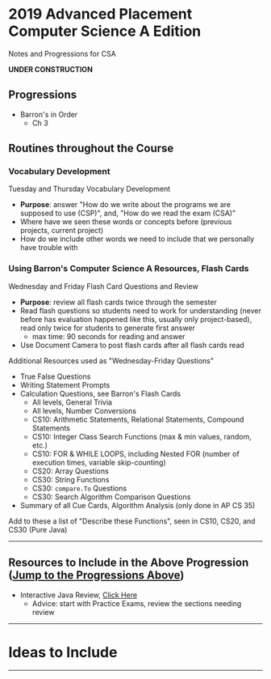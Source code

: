 # 2019 Advanced Placement Computer Science A Edition
Notes and Progressions for CSA

**UNDER CONSTRUCTION**

## Progressions
- Barron's in Order
  - Ch 3

## Routines throughout the Course

### Vocabulary Development

Tuesday and Thursday Vocabulary Development
- **Purpose**: answer "How do we write about the programs we are supposed to use (CSP)", and, "How do we read the exam (CSA)"
- Where have we seen these words or concepts before (previous projects, current project)
- How do we include other words we need to include that we personally have trouble with

### Using Barron's Computer Science A Resources, Flash Cards

Wednesday and Friday Flash Card Questions and Review
- **Purpose**: review all flash cards twice through the semester
- Read flash questions so students need to work for understanding (never before has evaluation happened like this, usually only project-based), read only twice for students to generate first answer
  - max time: 90 seconds for reading and answer
- Use Document Camera to post flash cards after all flash cards read

Additional Resources used as "Wednesday-Friday Questions"
- True False Questions
- Writing Statement Prompts
- Calculation Questions, see Barron's Flash Cards
  - All levels, General Trivia
  - All levels, Number Conversions
  - CS10: Arithmetic Statements, Relational Statements, Compound Statements
  - CS10: Integer Class Search Functions (max & min values, random, etc.)
  - CS10: FOR & WHILE LOOPS, including Nested FOR (number of execution times, variable skip-counting)
  - CS20: Array Questions
  - CS30: String Functions
  - CS30: `compare.To` Questions
  - CS30: Search Algorithm Comparison Questions
- Summary of all Cue Cards, Algorithm Analysis (only done in AP CS 35)

Add to these a list of "Describe these Functions", seen in CS10, CS20, and CS30 (Pure Java)

---

## Resources to Include in the Above Progression (<a href="">Jump to the Progressions Above</a>)
  - Interactive Java Review, <a href="http://interactivepython.org/runestone/static/JavaReview/index.html">Click Here</a>
    - Advice: start with Practice Exams, review the sections needing review

---

# Ideas to Include


---
